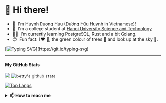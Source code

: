 
# 👋 Hi there!

* 🌱 &nbsp;I'm Huynh Duong Huu (Dương Hữu Huynh in Vietnamese)!
* 🏫 &nbsp;I'm a college student at [Hanoi University Science and Technology](https://www.hust.edu.vn/web/vi/home) 
* 👨‍💻 &nbsp;I’m currently learning PostgreSQL, Rust and a bit Golang.
* 😍 &nbsp;Fun fact: I :heart: :dog:, the green colour of trees 💚 and look up at the sky 💙. 

    
[![Typing SVG](https://readme-typing-svg.herokuapp.com?size=14&color=5FC397&center=true&lines="Don't+be+a+programmer%EF%BC%8C+Be+a+problem+solver.")](https://git.io/typing-svg)

---

#### My GitHub Stats 
![](https://raw.githubusercontent.com/betty2310/github-stats-transparent/output/generated/languages.svg)
![betty's github stats](https://github-readme-stats.vercel.app/api?username=betty2310&theme=vue&show_icons=true)

[![Top Langs](https://github-readme-stats.vercel.app/api/top-langs/?username=betty2310&layout=compact&langs_count=10)](https://github.com/betty2310)

 
<details>
  <summary><b>📫 How to reach me</b></summary>
  
  
  - :octocat: [github@betty2310](https://github.com/betty2310)
  - :email: [betty2310@duck.com](mailto:huynh.dh2310@gmail.com)
  - :tv: [Linkedin@betty2310](https://www.linkedin.com/in/betty2310/?_l=en_US)
  
 </details>
